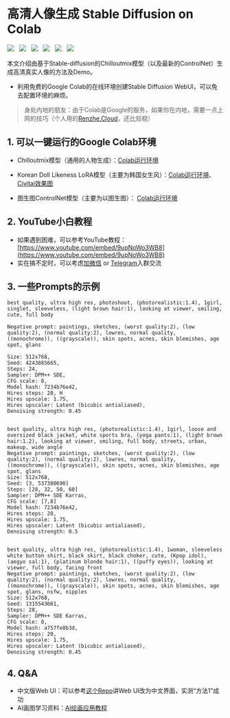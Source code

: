 # 高清人像生成 Stable Diffusion on Colab

[![](https://shields.io/github/stars/kkgo1999/Stable-diffusion-person?style=social)](https://github.com/KKGo1999) &nbsp;
[![](https://shields.io/twitter/follow/kkgo1999?label=Follow)](https://twitter.com/kkgo1999) &nbsp;
[![](https://img.shields.io/badge/Telegram--green?style=social&logo=telegram)](https://t.me/+kS-jBrht-ZRiZTU1) &nbsp;
[![](https://img.shields.io/badge/WeChat%20%E5%BE%AE%E4%BF%A1--green?style=social&logo=wechat)](https://www.kkgo1999.top/img/kkgo1999.wechat.jpg) &nbsp;
[![](https://img.shields.io/badge/Youtube--green?style=social&logo=youtube)](https://youtube.com/@KKGo1999) &nbsp;
[![](https://img.shields.io/badge/Bilibili%20B%E7%AB%99--green?style=social&logo=bilibili)](https://space.bilibili.com/406715814) &nbsp;


本文介绍由基于Stable-diffusion的Chilloutmix模型（以及最新的ControlNet）生成高清真实人像的方法及Demo。

* 利用免费的Google Colab的在线环境创建Stable Diffusion WebUI，可以免去配置环境的麻烦。

> 身处内地的朋友：由于Colab是Google的服务，如果你在内地，需要一点上网的技巧（个人用的[Renzhe.Cloud](https://renzhe.cloud/auth/register?code=a7JU)，还比较稳）


## 1. 可以一键运行的Google Colab环境

* Chilloutmix模型（通用的人物生成）：[Colab运行环境](https://colab.research.google.com/drive/1vhsF89FWUww-XhLa1MYXnLeqvmEiO1Yr?usp=sharing)

* Korean Doll Likeness LoRA模型（主要为韩国女生风）：[Colab运行环境](https://colab.research.google.com/drive/1icpYYgxi5dd7Iw2Vo3Fsht0PUVJfc-qH?usp=sharing)、[Civitai效果图](https://civitai.com/models/6424/chilloutmix)

* 图生图ControlNet模型（主要为以图生图）： [Colab运行环境](https://colab.research.google.com/drive/13IGGkt-kqEiqLH6KGWr19Bjqfd-48_9p?usp=sharing)

## 2. YouTube小白教程
* 如果遇到困难，可以参考YouTube教程：[https://www.youtube.com/embed/9upNoWo3WB8](https://www.youtube.com/embed/9upNoWo3WB8)
* 实在搞不定时，可以考虑[加微信](https://www.kkgo1999.top/) or [Telegram](https://t.me/+kS-jBrht-ZRiZTU1)入群交流 

## 3. 一些Prompts的示例

```text
best quality, ultra high res, photoshoot, (photorealistic:1.4), 1girl, singlet, sleeveless, (light brown hair:1), looking at viewer, smiling, cute, full body

Negative prompt: paintings, sketches, (worst quality:2), (low quality:2), (normal quality:2), lowres, normal quality, ((monochrome)), ((grayscale)), skin spots, acnes, skin blemishes, age spot, glans

Size: 512x768, 
Seed: 4243885665, 
Steps: 24, 
Sampler: DPM++ SDE, 
CFG scale: 8, 
Model hash: 7234b76e42, 
Hires steps: 20, H
Hires upscale: 1.75, 
Hires upscaler: Latent (bicubic antialiased), 
Denoising strength: 0.45


best quality, ultra high res, (photorealistic:1.4), 1girl, loose and oversized black jacket, white sports bra, (yoga pants:1), (light brown hair:1.2), looking at viewer, smiling, full body, streets, urban, makeup, wide angle
Negative prompt: paintings, sketches, (worst quality:2), (low quality:2), (normal quality:2), lowres, normal quality, ((monochrome)), ((grayscale)), skin spots, acnes, skin blemishes, age spot, glans
Size: 512x768, 
Seed: [3, 537380690]
Steps: [28, 32, 50, 60]
Sampler: DPM++ SDE Karras, 
CFG scale: [7,8]
Model hash: 7234b76e42, 
Hires steps: 20, 
Hires upscale: 1.75, 
Hires upscaler: Latent (bicubic antialiased), 
Denoising strength: 0.5


best quality, ultra high res, (photorealistic:1.4), 1woman, sleeveless white button shirt, black skirt, black choker, cute, (Kpop idol), (aegyo sal:1), (platinum blonde hair:1), ((puffy eyes)), looking at viewer, full body, facing front
Negative prompt: paintings, sketches, (worst quality:2), (low quality:2), (normal quality:2), lowres, normal quality, ((monochrome)), ((grayscale)), skin spots, acnes, skin blemishes, age spot, glans, nsfw, nipples
Size: 512x768, 
Seed: 1315543661, 
Steps: 28, 
Sampler: DPM++ SDE Karras, 
CFG scale: 8, 
Model hash: a757fe8b3d, 
Hires steps: 20, 
Hires upscale: 1.75, 
Hires upscaler: Latent (bicubic antialiased), 
Denoising strength: 0.45
```

<!--
https://medium.com/@croath/%E4%BD%8E%E6%88%90%E6%9C%AC%E4%BD%93%E9%AA%8C%E7%94%9F%E6%88%90-ai-%E5%B0%8F%E5%A7%90%E5%A7%90%E7%85%A7%E7%89%87-85ffa7c13cd7
https://www.bilibili.com/video/BV12x4y1V71Q/
-->

## 4. Q&A
* 中文版Web UI：可以参考[这个Repo](https://github.com/VinsonLaro/stable-diffusion-webui-chinese)讲Web UI改为中文界面，实测“方法1”成功
* AI画图学习资料：[AI绘画应用教程](https://weknowlib.feishu.cn/wiki/wikcn7hgYG3w4R7JYNJFU2bVjGd)
